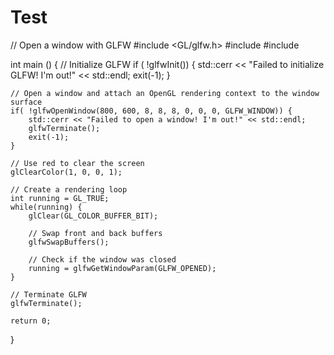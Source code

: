 # Test
// Open a window with GLFW
#include <GL/glfw.h>
#include <cstdlib>
#include <iostream>

int main () {
	// Initialize GLFW
	if ( !glfwInit()) {
		std::cerr << "Failed to initialize GLFW! I'm out!" << std::endl;
		exit(-1);
	}

	// Open a window and attach an OpenGL rendering context to the window surface
	if( !glfwOpenWindow(800, 600, 8, 8, 8, 0, 0, 0, GLFW_WINDOW)) {
		std::cerr << "Failed to open a window! I'm out!" << std::endl;
		glfwTerminate();
		exit(-1);
	}

	// Use red to clear the screen
	glClearColor(1, 0, 0, 1);

	// Create a rendering loop
	int running = GL_TRUE;
	while(running) {
		glClear(GL_COLOR_BUFFER_BIT);

		// Swap front and back buffers
		glfwSwapBuffers();

		// Check if the window was closed
		running = glfwGetWindowParam(GLFW_OPENED);
	}

	// Terminate GLFW
	glfwTerminate();

	return 0;
}
